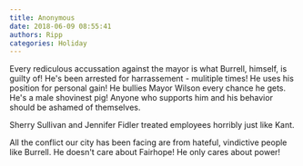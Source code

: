 ```yaml
---
title: Anonymous
date: 2018-06-09 08:55:41
authors: Ripp
categories: Holiday
---
```


 Every rediculous accussation against the mayor is what Burrell, himself, is guilty of!  He's been arrested for harrassement - mulitiple times!  He uses his position for personal gain! He bullies Mayor Wilson every chance he gets. He's a male shovinest pig! Anyone who supports him and his behavior should be ashamed of themselves. 

Sherry Sullivan and Jennifer Fidler treated employees horribly just like Kant. 

All the conflict our city has been facing are from hateful, vindictive people like Burrell.  He doesn't care about Fairhope! He only cares about power!